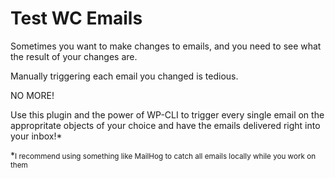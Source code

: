# Test WC Emails

Sometimes you want to make changes to emails, and you need to see what the result of your changes are.

Manually triggering each email you changed is tedious.

NO MORE!

Use this plugin and the power of WP-CLI to trigger every single email on the appropritate objects of your choice and have the emails delivered right into your inbox!*

*<small>I recommend using something like MailHog to catch all emails locally while you work on them</small>
